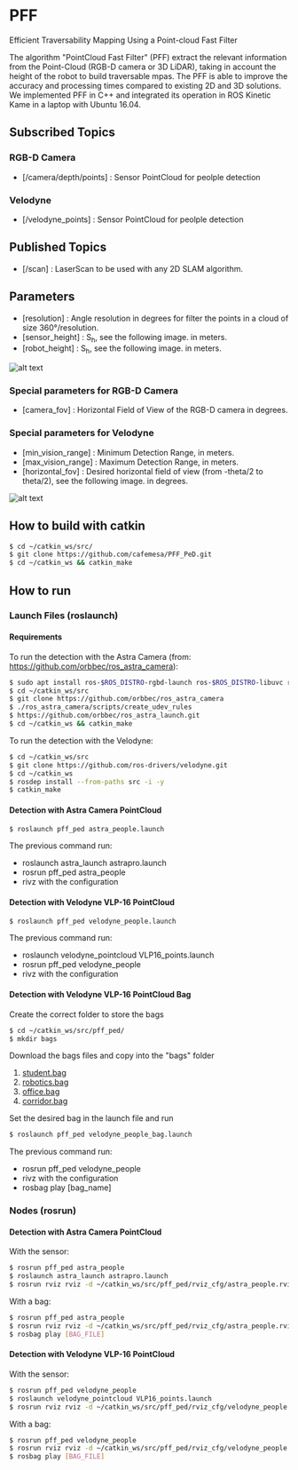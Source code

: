 # PFF
Efficient Traversability Mapping Using a Point-cloud Fast Filter

The algorithm "PointCloud Fast Filter" (PFF) extract the relevant information from the Point-Cloud (RGB-D camera or 3D LiDAR), taking in account the height of the robot to build traversable mpas. The PFF is able to improve the accuracy and processing times compared to existing 2D and 3D solutions. We implemented PFF in C++ and integrated its operation in ROS Kinetic Kame in a laptop with Ubuntu 16.04.

## Subscribed Topics

### RGB-D Camera

* [/camera/depth/points] : Sensor PointCloud for peolple detection

### Velodyne

* [/velodyne_points] :  Sensor PointCloud for peolple detection



## Published Topics

* [/scan] :  LaserScan to be used with any 2D SLAM algorithm.


## Parameters

* [resolution] :  Angle resolution in degrees for filter the points in a cloud of size 360°/resolution.
* [sensor_height] :  S<sub>h</sub>, see the following image. in meters.
* [robot_height] :  S<sub>h</sub>, see the following image. in meters.

![alt text](https://drive.google.com/uc?export=view&id=1uc0RkrQKS-tn0tOWV6qpO-tbXu27aiP8)

### Special parameters for RGB-D Camera

* [camera_fov] :  Horizontal Field of View of the RGB-D camera in degrees.

### Special parameters for Velodyne

* [min_vision_range] :  Minimum Detection Range, in meters.
* [max_vision_range] :  Maximum Detection Range, in meters.
* [horizontal_fov] :  Desired horizontal field of view (from -theta/2 to theta/2), see the following image. in degrees.

![alt text](https://drive.google.com/uc?export=view&id=1489zOF8vgnzcyRe783N9ieJLoMB6DqZj)


## How to build with catkin
```sh
$ cd ~/catkin_ws/src/
$ git clone https://github.com/cafemesa/PFF_PeD.git
$ cd ~/catkin_ws && catkin_make
```

## How to run

### Launch Files (roslaunch)

#### Requirements

To run the detection with the Astra Camera (from: https://github.com/orbbec/ros_astra_camera):

```sh
$ sudo apt install ros-$ROS_DISTRO-rgbd-launch ros-$ROS_DISTRO-libuvc ros-$ROS_DISTRO-libuvc-camera ros-$ROS_DISTRO-libuvc-ros
$ cd ~/catkin_ws/src
$ git clone https://github.com/orbbec/ros_astra_camera
$ ./ros_astra_camera/scripts/create_udev_rules
$ https://github.com/orbbec/ros_astra_launch.git
$ cd ~/catkin_ws && catkin_make
```

To run the detection with the Velodyne:

```sh
$ cd ~/catkin_ws/src
$ git clone https://github.com/ros-drivers/velodyne.git
$ cd ~/catkin_ws
$ rosdep install --from-paths src -i -y
$ catkin_make
```

#### Detection with Astra Camera PointCloud

```sh
$ roslaunch pff_ped astra_people.launch 
```

The previous command run:
* roslaunch astra_launch astrapro.launch
* rosrun pff_ped astra_people
* rivz with the configuration

#### Detection with Velodyne VLP-16 PointCloud

```sh
$ roslaunch pff_ped velodyne_people.launch 
```

The previous command run:
* roslaunch velodyne_pointcloud VLP16_points.launch
* rosrun pff_ped velodyne_people
* rivz with the configuration

#### Detection with Velodyne VLP-16 PointCloud Bag

Create the correct folder to store the bags
```sh
$ cd ~/catkin_ws/src/pff_ped/
$ mkdir bags
```
Download the bags files and copy into the "bags" folder

1. [student.bag](https://drive.google.com/file/d/1OD5GOuFTOBBUm99sQhbYipx3AwcPNw6S/view?usp=sharing)
2. [robotics.bag](https://drive.google.com/file/d/1N78rw1e5l_4-6CD6tOxYE53V-_9LU6gh/view?usp=sharing)
3. [office.bag](https://drive.google.com/file/d/10xV6P-xX4-N_lJB54QQaNSm-nbiK8bVS/view?usp=sharing)
4. [corridor.bag](https://drive.google.com/file/d/1BC3z_WJyiTMrO-u8sMz0bYei-BttHsG_/view?usp=sharing)

Set the desired bag in the launch file and run

```sh
$ roslaunch pff_ped velodyne_people_bag.launch 
```

The previous command run:
* rosrun pff_ped velodyne_people
* rivz with the configuration
* rosbag play [bag_name]

### Nodes (rosrun)

#### Detection with Astra Camera PointCloud

With the sensor:

```sh
$ rosrun pff_ped astra_people
$ roslaunch astra_launch astrapro.launch
$ rosrun rviz rviz -d ~/catkin_ws/src/pff_ped/rviz_cfg/astra_people.rviz
```

With a bag:

```sh
$ rosrun pff_ped astra_people
$ rosrun rviz rviz -d ~/catkin_ws/src/pff_ped/rviz_cfg/astra_people.rviz
$ rosbag play [BAG_FILE]
```

#### Detection with Velodyne VLP-16 PointCloud

With the sensor:

```sh
$ rosrun pff_ped velodyne_people
$ roslaunch velodyne_pointcloud VLP16_points.launch
$ rosrun rviz rviz -d ~/catkin_ws/src/pff_ped/rviz_cfg/velodyne_people.rviz
```

With a bag:

```sh
$ rosrun pff_ped velodyne_people
$ rosrun rviz rviz -d ~/catkin_ws/src/pff_ped/rviz_cfg/velodyne_people.rviz
$ rosbag play [BAG_FILE]
```
